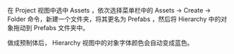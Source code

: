在 Project 视图中选中 Assets ，依次选择菜单栏中的 Assets -> Create -> Folder 命令，新建一个文件夹，将其更名为 Prefabs ，然后将 Hierarchy 中的对象拖动到 Prefabs 文件夹中。

做成预制体后， Hierarchy 视图中的对象字体颜色会自动变成蓝色。
